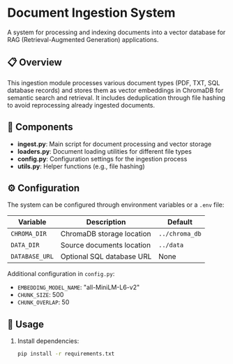 # Document Ingestion System

A system for processing and indexing documents into a vector database for RAG (Retrieval-Augmented Generation) applications.

## 📋 Overview

This ingestion module processes various document types (PDF, TXT, SQL database records) and stores them as vector embeddings in ChromaDB for semantic search and retrieval. It includes deduplication through file hashing to avoid reprocessing already ingested documents.

## 🔧 Components

- **ingest.py**: Main script for document processing and vector storage
- **loaders.py**: Document loading utilities for different file types
- **config.py**: Configuration settings for the ingestion process
- **utils.py**: Helper functions (e.g., file hashing)

## ⚙️ Configuration

The system can be configured through environment variables or a `.env` file:

| Variable       | Description               | Default        |
| -------------- | ------------------------- | -------------- |
| `CHROMA_DIR`   | ChromaDB storage location | `../chroma_db` |
| `DATA_DIR`     | Source documents location | `../data`      |
| `DATABASE_URL` | Optional SQL database URL | None           |

Additional configuration in `config.py`:

- `EMBEDDING_MODEL_NAME`: "all-MiniLM-L6-v2"
- `CHUNK_SIZE`: 500
- `CHUNK_OVERLAP`: 50

## 🚀 Usage

1. Install dependencies:
   ```bash
   pip install -r requirements.txt
   ```
